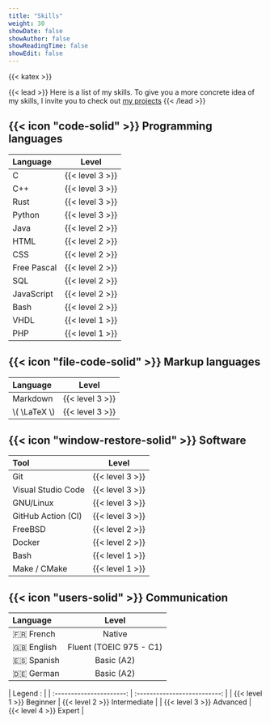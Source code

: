 ```yaml
---
title: "Skills"
weight: 30
showDate: false
showAuthor: false
showReadingTime: false
showEdit: false
---
```


{{< katex >}}

{{< lead >}}
Here is a list of my skills. To give you a more concrete idea of my skills, I invite you to check out [my projects](/projects)
{{< /lead >}}

## {{< icon "code-solid" >}} Programming languages


| Language    |      Level      |
| :---------- | :-------------: |
| C           | {{< level 3 >}} |
| C++         | {{< level 3 >}} |
| Rust        | {{< level 3 >}} |
| Python      | {{< level 3 >}} |
| Java        | {{< level 2 >}} |
| HTML        | {{< level 2 >}} |
| CSS         | {{< level 2 >}} |
| Free Pascal | {{< level 2 >}} |
| SQL         | {{< level 2 >}} |
| JavaScript  | {{< level 2 >}} |
| Bash        | {{< level 2 >}} |
| VHDL        | {{< level 1 >}} |
| PHP         | {{< level 1 >}} |

## {{< icon "file-code-solid" >}} Markup languages

| Language       |      Level      |
| :------------- | :-------------: |
| Markdown       | {{< level 3 >}} |
| \\( \LaTeX \\) | {{< level 3 >}} |

## {{< icon "window-restore-solid" >}} Software

| Tool               |      Level      |
| :----------------- | :-------------: |
| Git                | {{< level 3 >}} |
| Visual Studio Code | {{< level 3 >}} |
| GNU/Linux          | {{< level 3 >}} |
| GitHub Action (CI) | {{< level 3 >}} |
| FreeBSD            | {{< level 2 >}} |
| Docker             | {{< level 2 >}} |
| Bash               | {{< level 1 >}} |
| Make / CMake       | {{< level 1 >}} |

## {{< icon "users-solid" >}} Communication

| Language     |    Level    |
| :----------- | :---------: |
| :fr: French  |   Native    |
| :uk: English | Fluent (TOEIC 975 - C1) |
| :es: Spanish | Basic (A2)  |
| :de: German  | Basic  (A2) |


|         Legend :         |
| :----------------------: | :--------------------------: |
| {{< level 1 >}} Beginner | {{< level 2 >}} Intermediate |
| {{< level 3 >}} Advanced |    {{< level 4 >}} Expert    |
  